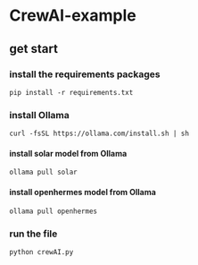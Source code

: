 # CrewAI-example

## get start
### install the requirements packages
```
pip install -r requirements.txt 
```

### install Ollama
```
curl -fsSL https://ollama.com/install.sh | sh
```

#### install solar model from Ollama 
```
ollama pull solar
```
#### install openhermes model from Ollama
```
ollama pull openhermes
```


### run the file
```
python crewAI.py
```